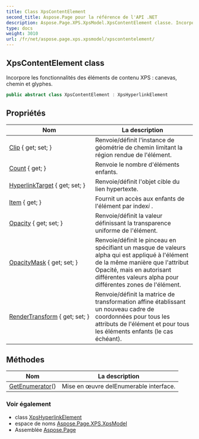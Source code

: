 ```yaml
---
title: Class XpsContentElement
second_title: Aspose.Page pour la référence de l'API .NET
description: Aspose.Page.XPS.XpsModel.XpsContentElement classe. Incorpore les fonctionnalités des éléments de contenu XPS  canevas chemin et glyphes.
type: docs
weight: 3010
url: /fr/net/aspose.page.xps.xpsmodel/xpscontentelement/
---
```

## XpsContentElement class

Incorpore les fonctionnalités des éléments de contenu XPS : canevas, chemin et glyphes.

```csharp
public abstract class XpsContentElement : XpsHyperlinkElement
```

## Propriétés

| Nom | La description |
| --- | --- |
| [Clip](../../aspose.page.xps.xpsmodel/xpscontentelement/clip/) { get; set; } | Renvoie/définit l'instance de géométrie de chemin limitant la région rendue de l'élément. |
| [Count](../../aspose.page.xps.xpsmodel/xpselement/count/) { get; } | Renvoie le nombre d'éléments enfants. |
| [HyperlinkTarget](../../aspose.page.xps.xpsmodel/xpshyperlinkelement/hyperlinktarget/) { get; set; } | Renvoie/définit l'objet cible du lien hypertexte. |
| [Item](../../aspose.page.xps.xpsmodel/xpselement/item/) { get; } | Fournit un accès aux enfants de l'élément par index*i* . |
| [Opacity](../../aspose.page.xps.xpsmodel/xpscontentelement/opacity/) { get; set; } | Renvoie/définit la valeur définissant la transparence uniforme de l'élément. |
| [OpacityMask](../../aspose.page.xps.xpsmodel/xpscontentelement/opacitymask/) { get; set; } | Renvoie/définit le pinceau en spécifiant un masque de valeurs alpha qui est appliqué à l'élément de la même manière que l'attribut Opacité, mais en autorisant différentes valeurs alpha pour différentes zones de l'élément. |
| [RenderTransform](../../aspose.page.xps.xpsmodel/xpscontentelement/rendertransform/) { get; set; } | Renvoie/définit la matrice de transformation affine établissant un nouveau cadre de coordonnées pour tous les attributs de l'élément et pour tous les éléments enfants (le cas échéant). |

## Méthodes

| Nom | La description |
| --- | --- |
| [GetEnumerator](../../aspose.page.xps.xpsmodel/xpselement/getenumerator/)() | Mise en œuvre deIEnumerable interface. |

### Voir également

* class [XpsHyperlinkElement](../xpshyperlinkelement/)
* espace de noms [Aspose.Page.XPS.XpsModel](../../aspose.page.xps.xpsmodel/)
* Assemblée [Aspose.Page](../../)


